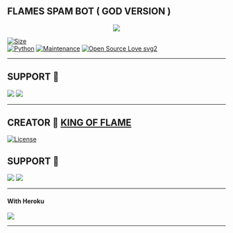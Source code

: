 ## FLAMES SPAM BOT ( GOD VERSION )

<p align="center">
  <img src="https://telegra.ph/file/e4acd32d8f8f64591a2a0.jpg">
</p>


[![Size](https://img.shields.io/github/repo-size/KING-OF-FLAME/FLAME-GOD-version?style=flat-square&color=orange)](https://github.com/KING-OF-FLAME/FLAME-GOD-version/)   
[![Python](https://img.shields.io/badge/Python-v3.9-blue)](https://www.python.org/)
[![Maintenance](https://img.shields.io/badge/Maintained%3F-yes-green.svg)](https://github.com/KING-OF-FLAME/FLAME-GOD-version/graphs/commit-activity)
[![Open Source Love svg2](https://badges.frapsoft.com/os/v2/open-source.svg?v=103)](https://github.com/KING-OF-FLAME/FLAME-GOD-version)   

-------------------------------------------------

## SUPPORT 📍
                          
<a href="https://t.me/flamesdynasty"><img src="https://img.shields.io/badge/Join-SUPPORT%20GROUP-red.svg?logo=Telegram"></a>
<a href="https://t.me/flamesbots"><img src="https://img.shields.io/badge/Join-SUPPORT%20CHANNEL-red.svg?logo=Telegram"></a>

-------------------------------------------------

## CREATOR 📍 [**KING OF FLAME**](https://t.me/THEKINGOFFLAME786)
                   
[![License](https://img.shields.io/badge/License-AGPL-blue)](https://github.com/KING-OF-FLAME/FLAME-GOD-version/blob/main/LICENSE)

## SUPPORT 📍
                          
<a href="https://t.me/flamesdynasty"><img src="https://img.shields.io/badge/Join-SUPPORT%20GROUP-red.svg?logo=Telegram"></a>
<a href="https://t.me/flamesbots"><img src="https://img.shields.io/badge/Join-SUPPORT%20CHANNEL-red.svg?logo=Telegram"></a>


-------------------------------------------------

#### With Heroku

<a href="https://www.heroku.com/deploy?template=https://github.com/TIMESISNOTWAITING/Deploy">
  <img src="https://www.herokucdn.com/deploy/button.svg">
</a>


-------------------------------------------------

